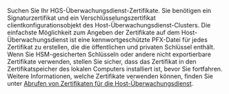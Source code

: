 Suchen Sie Ihr HGS-Überwachungsdienst-Zertifikate. Sie benötigen ein Signaturzertifikat und ein Verschlüsselungszertifikat clientkonfigurationsobjekt des Host-Überwachungsdienst-Clusters.
Die einfachste Möglichkeit zum Angeben der Zertifikate auf dem Host-Überwachungsdienst ist eine kennwortgeschützte PFX-Datei für jedes Zertifikat zu erstellen, die die öffentlichen und privaten Schlüssel enthält. Wenn Sie HSM-gesicherten Schlüsseln oder andere nicht exportierbare Zertifikate verwenden, stellen Sie sicher, dass das Zertifikat in den Zertifikatspeicher des lokalen Computers installiert ist, bevor Sie fortfahren.
Weitere Informationen, welche Zertifikate verwenden können, finden Sie unter [Abrufen von Zertifikaten für die Host-Überwachungsdienst](https://docs.microsoft.com/windows-server/virtualization/guarded-fabric-shielded-vm/guarded-fabric-obtain-certs).

<!-- Appears in guarded-fabric-initialize-hgs-ad-mode-default.md and guarded-fabric-initialize-hgs-tpm-mode-default.md
-->